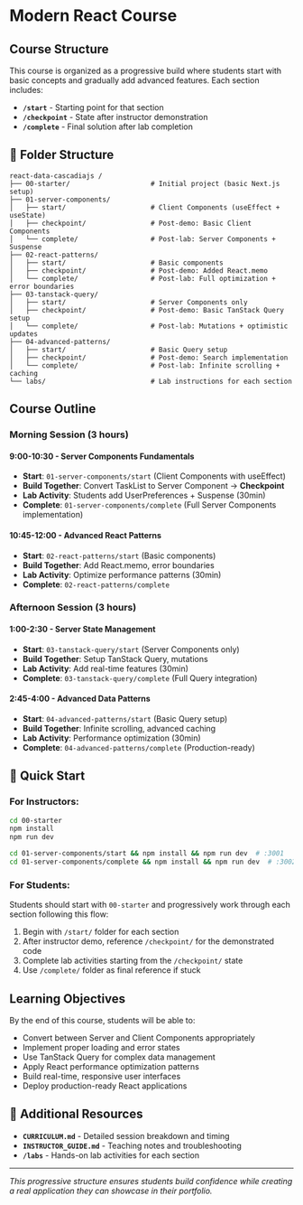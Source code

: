 # Modern React Course

## Course Structure

This course is organized as a progressive build where students start with basic concepts and gradually add advanced features. Each section includes:
- **`/start`** - Starting point for that section
- **`/checkpoint`** - State after instructor demonstration
- **`/complete`** - Final solution after lab completion

## 📁 Folder Structure

```
react-data-cascadiajs /
├── 00-starter/                    # Initial project (basic Next.js setup)
├── 01-server-components/
│   ├── start/                     # Client Components (useEffect + useState)
│   ├── checkpoint/                # Post-demo: Basic Client Components
│   └── complete/                  # Post-lab: Server Components + Suspense
├── 02-react-patterns/
│   ├── start/                     # Basic components
│   ├── checkpoint/                # Post-demo: Added React.memo
│   └── complete/                  # Post-lab: Full optimization + error boundaries
├── 03-tanstack-query/
│   ├── start/                     # Server Components only
│   ├── checkpoint/                # Post-demo: Basic TanStack Query setup
│   └── complete/                  # Post-lab: Mutations + optimistic updates
├── 04-advanced-patterns/
│   ├── start/                     # Basic Query setup
│   ├── checkpoint/                # Post-demo: Search implementation
│   └── complete/                  # Post-lab: Infinite scrolling + caching
└── labs/                          # Lab instructions for each section
```

## Course Outline

### Morning Session (3 hours)

#### 9:00-10:30 - Server Components Fundamentals
- **Start**: `01-server-components/start` (Client Components with useEffect)
- **Build Together**: Convert TaskList to Server Component → **Checkpoint**
- **Lab Activity**: Students add UserPreferences + Suspense (30min)
- **Complete**: `01-server-components/complete` (Full Server Components implementation)

#### 10:45-12:00 - Advanced React Patterns  
- **Start**: `02-react-patterns/start` (Basic components)
- **Build Together**: Add React.memo, error boundaries
- **Lab Activity**: Optimize performance patterns (30min)
- **Complete**: `02-react-patterns/complete`

### Afternoon Session (3 hours)

#### 1:00-2:30 - Server State Management
- **Start**: `03-tanstack-query/start` (Server Components only)
- **Build Together**: Setup TanStack Query, mutations
- **Lab Activity**: Add real-time features (30min)
- **Complete**: `03-tanstack-query/complete` (Full Query integration)

#### 2:45-4:00 - Advanced Data Patterns
- **Start**: `04-advanced-patterns/start` (Basic Query setup)
- **Build Together**: Infinite scrolling, advanced caching
- **Lab Activity**: Performance optimization (30min) 
- **Complete**: `04-advanced-patterns/complete` (Production-ready)

## 🚀 Quick Start

### For Instructors:
```bash
cd 00-starter
npm install
npm run dev

cd 01-server-components/start && npm install && npm run dev  # :3001
cd 01-server-components/complete && npm install && npm run dev  # :3002
```

### For Students:
Students should start with `00-starter` and progressively work through each section following this flow:
1. Begin with `/start/` folder for each section
2. After instructor demo, reference `/checkpoint/` for the demonstrated code
3. Complete lab activities starting from the `/checkpoint/` state
4. Use `/complete/` folder as final reference if stuck

## Learning Objectives

By the end of this course, students will be able to:
- Convert between Server and Client Components appropriately
- Implement proper loading and error states
- Use TanStack Query for complex data management  
- Apply React performance optimization patterns
- Build real-time, responsive user interfaces
- Deploy production-ready React applications

## 📖 Additional Resources

- **`CURRICULUM.md`** - Detailed session breakdown and timing
- **`INSTRUCTOR_GUIDE.md`** - Teaching notes and troubleshooting
- **`/labs`** - Hands-on lab activities for each section

---

*This progressive structure ensures students build confidence while creating a real application they can showcase in their portfolio.*